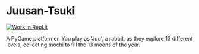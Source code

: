 # Juusan-Tsuki
 
 [![Work in Repl.it](https://classroom.github.com/assets/work-in-replit-14baed9a392b3a25080506f3b7b6d57f295ec2978f6f33ec97e36a161684cbe9.svg)](https://repl.it/@cheriewilkinso1/Juusan-Tsuki)
 
 A PyGame platformer. You play as 'Juu', a rabbit, as they explore 13 different levels, collecting mochi to fill the 13 moons of the year.
